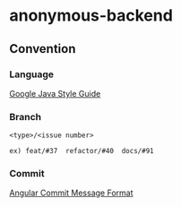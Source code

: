 # anonymous-backend

## Convention

### Language
[Google Java Style Guide](https://google.github.io/styleguide/javaguide.html)

### Branch
```
<type>/<issue number>

ex) feat/#37  refactor/#40  docs/#91
```

### Commit
[Angular Commit Message Format](https://github.com/angular/angular/blob/main/CONTRIBUTING.md#commit)

